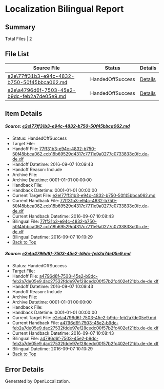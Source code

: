# <a name='report-top'></a> Localization Bilingual Report

## Summary
 Total Files | 2

## File List
 Source File | Status | Details 
 ----------- | ------ | ------- 
 [e2e\77ff31b3-e94c-4832-b750-50f45bbca062.md](https://github.com/OpenLocalizationTestOrg/ol-test0/blob/c4c7bf97784163c40ed4cd0047f19fceb8c0381f/e2e/77ff31b3-e94c-4832-b750-50f45bbca062.md) | HandedOffSuccess | [Details](#70425eac4c130bff7a197f29bf70837a858f68992)
 [e2e\a4796d6f-7503-45e2-b9dc-feb2a7de05e9.md](https://github.com/OpenLocalizationTestOrg/ol-test0/blob/c4c7bf97784163c40ed4cd0047f19fceb8c0381f/e2e/a4796d6f-7503-45e2-b9dc-feb2a7de05e9.md) | HandedOffSuccess | [Details](#1d1a0995c1baef57ecfb7f63b7417424d89be8c44)

## Item Details
##### <a name='70425eac4c130bff7a197f29bf70837a858f68992'></a> Source: [e2e\77ff31b3-e94c-4832-b750-50f45bbca062.md](https://github.com/OpenLocalizationTestOrg/ol-test0/blob/c4c7bf97784163c40ed4cd0047f19fceb8c0381f/e2e/77ff31b3-e94c-4832-b750-50f45bbca062.md)
* Status: HandedOffSuccess
* Target File: 
* Handoff File: [77ff31b3-e94c-4832-b750-50f45bbca062.ccb18b69529d4317c7711e9a0277c0733833c0fc.de-de.xlf](https://github.com/OpenLocalizationTestOrg/ol-test0-handoff/blob/e9fcb08a0416c6b4e6577b2682de319a8ae6e201/ol-handoff/OpenLocalizationTestOrg/ol-test0-dede/yuwzho/ht/77ff31b3-e94c-4832-b750-50f45bbca062.ccb18b69529d4317c7711e9a0277c0733833c0fc.de-de.xlf)
* Handoff Datetime: 2016-09-07 10:09:43
* Handoff Reason: Include
* Archive File: 
* Archive Datetime: 0001-01-01 00:00:00
* Handback File: 
* Handback Datetime: 0001-01-01 00:00:00
* Current Target File: [e2e\77ff31b3-e94c-4832-b750-50f45bbca062.md](https://github.com/OpenLocalizationTestOrg/ol-test0-dede/blob/3b79fa71c65fdb072bf914f3701aad12e489e140/e2e/77ff31b3-e94c-4832-b750-50f45bbca062.md)
* Current Handback File: [77ff31b3-e94c-4832-b750-50f45bbca062.ccb18b69529d4317c7711e9a0277c0733833c0fc.de-de.xlf](https://github.com/OpenLocalizationTestOrg/ol-test0-handback/blob/ca04092f06897cc90887868dee776e4459e7813f/ol-handback/OpenLocalizationTestOrg/ol-test0-dede/yuwzho/ht/77ff31b3-e94c-4832-b750-50f45bbca062.ccb18b69529d4317c7711e9a0277c0733833c0fc.de-de.xlf)
* Current Handback Datetime: 2016-09-07 10:08:43
* Bilingual File: [77ff31b3-e94c-4832-b750-50f45bbca062.ccb18b69529d4317c7711e9a0277c0733833c0fc.de-de.xlf](https://github.com/OpenLocalizationTestOrg/ol-test0-handback/blob/ca04092f06897cc90887868dee776e4459e7813f/ol-handback/OpenLocalizationTestOrg/ol-test0-dede/yuwzho/ht/77ff31b3-e94c-4832-b750-50f45bbca062.ccb18b69529d4317c7711e9a0277c0733833c0fc.de-de.xlf)
* Bilingual Datetime: 2016-09-07 10:10:29
* [Back to Top](#report-top)

##### <a name='1d1a0995c1baef57ecfb7f63b7417424d89be8c44'></a> Source: [e2e\a4796d6f-7503-45e2-b9dc-feb2a7de05e9.md](https://github.com/OpenLocalizationTestOrg/ol-test0/blob/c4c7bf97784163c40ed4cd0047f19fceb8c0381f/e2e/a4796d6f-7503-45e2-b9dc-feb2a7de05e9.md)
* Status: HandedOffSuccess
* Target File: 
* Handoff File: [a4796d6f-7503-45e2-b9dc-feb2a7de05e9.dac27532fdde97ef28cedc00f57b2fc402ef21bb.de-de.xlf](https://github.com/OpenLocalizationTestOrg/ol-test0-handoff/blob/e9fcb08a0416c6b4e6577b2682de319a8ae6e201/ol-handoff/OpenLocalizationTestOrg/ol-test0-dede/yuwzho/ht/a4796d6f-7503-45e2-b9dc-feb2a7de05e9.dac27532fdde97ef28cedc00f57b2fc402ef21bb.de-de.xlf)
* Handoff Datetime: 2016-09-07 10:09:43
* Handoff Reason: Include
* Archive File: 
* Archive Datetime: 0001-01-01 00:00:00
* Handback File: 
* Handback Datetime: 0001-01-01 00:00:00
* Current Target File: [e2e\a4796d6f-7503-45e2-b9dc-feb2a7de05e9.md](https://github.com/OpenLocalizationTestOrg/ol-test0-dede/blob/3b79fa71c65fdb072bf914f3701aad12e489e140/e2e/a4796d6f-7503-45e2-b9dc-feb2a7de05e9.md)
* Current Handback File: [a4796d6f-7503-45e2-b9dc-feb2a7de05e9.dac27532fdde97ef28cedc00f57b2fc402ef21bb.de-de.xlf](https://github.com/OpenLocalizationTestOrg/ol-test0-handback/blob/ca04092f06897cc90887868dee776e4459e7813f/ol-handback/OpenLocalizationTestOrg/ol-test0-dede/yuwzho/ht/a4796d6f-7503-45e2-b9dc-feb2a7de05e9.dac27532fdde97ef28cedc00f57b2fc402ef21bb.de-de.xlf)
* Current Handback Datetime: 2016-09-07 10:08:43
* Bilingual File: [a4796d6f-7503-45e2-b9dc-feb2a7de05e9.dac27532fdde97ef28cedc00f57b2fc402ef21bb.de-de.xlf](https://github.com/OpenLocalizationTestOrg/ol-test0-handback/blob/ca04092f06897cc90887868dee776e4459e7813f/ol-handback/OpenLocalizationTestOrg/ol-test0-dede/yuwzho/ht/a4796d6f-7503-45e2-b9dc-feb2a7de05e9.dac27532fdde97ef28cedc00f57b2fc402ef21bb.de-de.xlf)
* Bilingual Datetime: 2016-09-07 10:10:29
* [Back to Top](#report-top)


## Error Details

Generated by OpenLocalization.
